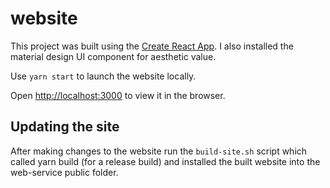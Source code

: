 # website

This project was built using the [Create React App](https://github.com/facebook/create-react-app). I also installed the material design UI component for aesthetic value.

Use `yarn start` to launch the website locally.

Open [http://localhost:3000](http://localhost:3000) to view it in the browser.

## Updating the site
After making changes to the website run the `build-site.sh` script which called yarn build (for a release build) and installed the built website into the web-service public folder.
